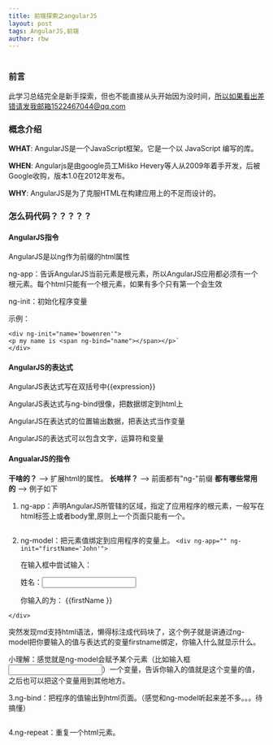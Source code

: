 ```yaml
---
title: 前端探索之angularJS
layout: post
tags: AngularJS,前端
author: rbw
---
```



#


### 前言

此学习总结完全是新手探索，但也不能直接从头开始因为没时间，所以如果看出差错请发我邮箱1522467044@qq.com

### 概念介绍


**WHAT**: AngularJS是一个JavaScript框架。它是一个以 JavaScript 编写的库。

**WHEN**: Angularjs是由google员工Miško Hevery等人从2009年着手开发，后被Google收购，版本1.0在2012年发布。

**WHY**: AngularJS是为了克服HTML在构建应用上的不足而设计的。

### 怎么码代码？？？？？

#### AngularJS指令
AngularJS是以ng作为前缀的html属性

ng-app：告诉AngularJS当前元素是根元素，所以AngularJS应用都必须有一个根元素。每个html只能有一个根元素，如果有多个只有第一个会生效

ng-init：初始化程序变量

示例：

```
<div ng-init="name='bowenren'">
<p my name is <span ng-bind="name"></span></p>`
</div>
```

#### AngularJS的表达式

AngularJS表达式写在双括号中{{expression}}

AngularJS表达式与ng-bind很像，把数据绑定到html上

AngularJS在表达式的位置输出数据，把表达式当作变量

AngularJS的表达式可以包含文字，运算符和变量


#### AngualarJS的指令
**干啥的？** --> 扩展html的属性。
**长啥样？** --> 前面都有"ng-"前缀
**都有哪些常用的** --> 例子如下

1. ng-app：声明AngularJS所管辖的区域，指定了应用程序的根元素，一般写在html标签上或者body里,原则上一个页面只能有一个。

```<body ng-app=""></body>
```

2. ng-model：把元素值绑定到应用程序的变量上。
`<div ng-app="" ng-init="firstName='John'">`
     <p>在输入框中尝试输入：</p>
     <p>姓名：<input type="text" ng-model="firstName"></p>
     <p>你输入的为： {{firstName }}</p>
`</div>`

突然发现md支持html语法，懒得标注成代码块了，这个例子就是讲通过ng-model把你要输入的值与表达式的变量firstname绑定，你输入什么就显示什么。

小理解：感觉就是ng-model会赋予某个元素（比如输入框<input>）一个变量，告诉你输入的值就是这个变量的值，之后也可以把这个变量用到其他地方。


3.ng-bind：把程序的值输出到html页面。（感觉和ng-model听起来差不多。。。待搞懂）

```<p ng-bind="5+5+'Angular'"></p>	
```

4.ng-repeat：重复一个html元素。



